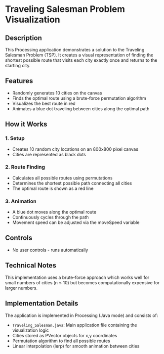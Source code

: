 # Traveling Salesman Problem Visualization

## Description
This Processing application demonstrates a solution to the Traveling Salesman Problem (TSP).
It creates a visual representation of finding the shortest possible route that visits each city
exactly once and returns to the starting city.

## Features
- Randomly generates 10 cities on the canvas
- Finds the optimal route using a brute-force permutation algorithm
- Visualizes the best route in red
- Animates a blue dot traveling between cities along the optimal path

## How it Works

### 1. Setup
- Creates 10 random city locations on an 800x800 pixel canvas
- Cities are represented as black dots

### 2. Route Finding
- Calculates all possible routes using permutations
- Determines the shortest possible path connecting all cities
- The optimal route is shown as a red line

### 3. Animation
- A blue dot moves along the optimal route
- Continuously cycles through the path
- Movement speed can be adjusted via the moveSpeed variable

## Controls
- No user controls - runs automatically

## Technical Notes
This implementation uses a brute-force approach which works well for small numbers
of cities (n ≤ 10) but becomes computationally expensive for larger numbers.

## Implementation Details
The application is implemented in Processing (Java mode) and consists of:
- `Traveling_Salesman.java`: Main application file containing the visualization logic
- Cities stored as PVector objects for x,y coordinates
- Permutation algorithm to find all possible routes
- Linear interpolation (lerp) for smooth animation between cities 